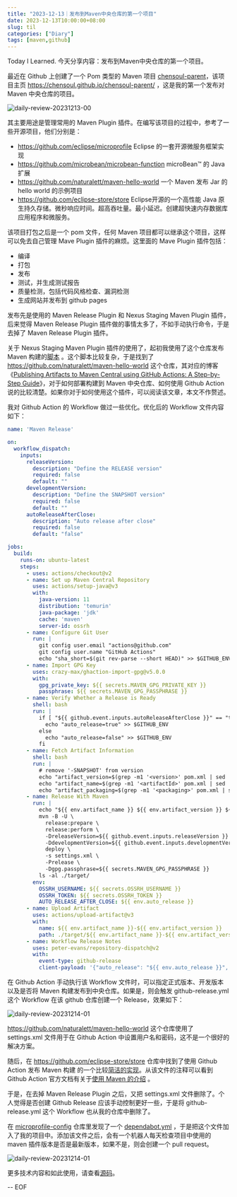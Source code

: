 ```yaml
---
title: "2023-12-13｜发布到Maven中央仓库的第一个项目"
date: 2023-12-13T10:00:00+08:00
slug: til
categories: ["Diary"]
tags: [maven,github]
---
```


Today I Learned. 今天分享内容：发布到Maven中央仓库的第一个项目。



最近在 Github 上创建了一个 Pom 类型的 Maven 项目 [chensoul-parent](https://github.com/chensoul/chensoul-parent/)，该项目主页 https://chensoul.github.io/chensoul-parent/ ，这是我的第一个发布对Maven 中央仓库的项目。

![daily-review-20231213-00](/Users/chensoul/Pictures/daily-review-20231213-00.png)



其主要用途是管理常用的 Maven Plugin 插件。在编写该项目的过程中，参考了一些开源项目，他们分别是：

- https://github.com/eclipse/microprofile Eclipse 的一套开源微服务框架实现
- https://github.com/microbean/microbean-function microBean™ 的 Java 扩展
- https://github.com/naturalett/maven-hello-world 一个 Maven 发布 Jar 的 hello world 的示例项目
- https://github.com/eclipse-store/store Eclipse开源的一个高性能 Java 原生持久存储。微秒响应时间。超高吞吐量。最小延迟。创建超快速内存数据库应用程序和微服务。

该项目打包之后是一个 pom 文件，任何 Maven 项目都可以继承这个项目，这样可以免去自己管理 Mave Plugin 插件的麻烦。这里面的 Mave Plugin 插件包括：

- 编译
- 打包
- 发布
- 测试，并生成测试报告
- 质量检测，包括代码风格检查、漏洞检测
- 生成网站并发布到 github pages



发布先是使用的 Maven Release Plugin 和 Nexus Staging Maven Plugin 插件，后来觉得 Maven Release Plugin 插件做的事情太多了，不如手动执行命令，于是去掉了 Maven Release Plugin 插件。



关于 Nexus Staging Maven Plugin 插件的使用了，起初我使用了这个仓库发布 Maven 构建的[脚本](https://github.com/microbean/microbean-function/blob/main/.github/workflows/mvn-release-prepare-perform.yaml) 。这个脚本比较复杂，于是找到了 https://github.com/naturalett/maven-hello-world 这个仓库，其对应的博客 《[Publishing Artifacts to Maven Central using GitHub Actions: A Step-by-Step Guide](https://itnext.io/publishing-artifacts-to-maven-central-using-github-actions-a-step-by-step-guide-fd65ef075fd4)》，对于如何部署构建到 Maven 中央仓库、如何使用 Github Action 说的比较清楚。如果你对于如何使用这个插件，可以阅读该文章，本文不作赘述。



我对 Github Action 的 Workflow 做过一些优化。优化后的 Workflow 文件内容如下：

```yml
name: 'Maven Release'

on:
  workflow_dispatch:
    inputs:
      releaseVersion:
        description: "Define the RELEASE version"
        required: false
        default: ""
      developmentVersion:
        description: "Define the SNAPSHOT version"
        required: false
        default: ""
      autoReleaseAfterClose:
        description: "Auto release after close"
        required: false
        default: "false"

jobs:
  build:
    runs-on: ubuntu-latest
    steps:
      - uses: actions/checkout@v2
      - name: Set up Maven Central Repository
        uses: actions/setup-java@v3
        with:
          java-version: 11
          distribution: 'temurin'
          java-package: 'jdk'
          cache: 'maven'
          server-id: ossrh
      - name: Configure Git User
        run: |
          git config user.email "actions@github.com"
          git config user.name "GitHub Actions"
          echo "sha_short=$(git rev-parse --short HEAD)" >> $GITHUB_ENV
      - name: Import GPG Key
        uses: crazy-max/ghaction-import-gpg@v5.0.0
        with:
          gpg_private_key: ${{ secrets.MAVEN_GPG_PRIVATE_KEY }}
          passphrase: ${{ secrets.MAVEN_GPG_PASSPHRASE }}
      - name: Verify Whether a Release is Ready
        shell: bash
        run: |
          if [ "${{ github.event.inputs.autoReleaseAfterClose }}" == "true" ] ; then
            echo "auto_release=true" >> $GITHUB_ENV
          else
            echo "auto_release=false" >> $GITHUB_ENV
          fi
      - name: Fetch Artifact Information
        shell: bash
        run: |
          # remove '-SNAPSHOT' from version
          echo "artifact_version=$(grep -m1 '<version>' pom.xml | sed 's/.*<version>\([^<]*\)<\/version>.*/\1/' | sed 's/-SNAPSHOT$//')" >> "$GITHUB_ENV"
          echo "artifact_name=$(grep -m1 '<artifactId>' pom.xml | sed 's/.*<artifactId>\([^<]*\)<\/artifactId>.*/\1/')" >> "$GITHUB_ENV"
          echo "artifact_packaging=$(grep -m1 '<packaging>' pom.xml | sed 's/.*<packaging>\([^<]*\)<\/packaging>.*/\1/')" >> "$GITHUB_ENV"
      - name: Release With Maven
        run: |
          echo "${{ env.artifact_name }} ${{ env.artifact_version }} ${{ env.artifact_packaging }}"
          mvn -B -U \
            release:prepare \
            release:perform \
            -DreleaseVersion=${{ github.event.inputs.releaseVersion }} \
            -DdevelopmentVersion=${{ github.event.inputs.developmentVersion }} \
            deploy \
            -s settings.xml \
            -Prelease \
            -Dgpg.passphrase=${{ secrets.MAVEN_GPG_PASSPHRASE }}
          ls -al ./target/
        env:
          OSSRH_USERNAME: ${{ secrets.OSSRH_USERNAME }}
          OSSRH_TOKEN: ${{ secrets.OSSRH_TOKEN }}
          AUTO_RELEASE_AFTER_CLOSE: ${{ env.auto_release }}
      - name: Upload Artifact
        uses: actions/upload-artifact@v3
        with:
          name: ${{ env.artifact_name }}-${{ env.artifact_version }}
          path: ./target/${{ env.artifact_name }}-${{ env.artifact_version }}.${{ env.artifact_packaging }}
      - name: Workflow Release Notes
        uses: peter-evans/repository-dispatch@v2
        with:
          event-type: github-release
          client-payload: '{"auto_release": "${{ env.auto_release }}", "artifact": "${{ env.artifact_name }}-${{ env.artifact_version }}"}'
```

在 Github Action 手动执行该 Workflow 文件时，可以指定正式版本、开发版本以及是否将 Maven 构建发布到中央仓库。如果是，则会触发 github-release.yml 这个 Workflow 在该 github 仓库创建一个 Release，效果如下：

![daily-review-20231214-01](/Users/chensoul/Pictures/daily-review-20231213-01.png)

 https://github.com/naturalett/maven-hello-world  这个仓库使用了 settings.xml 文件用于在 Github Action 中设置用户名和密码，这不是一个很好的解决方案。

随后，在 https://github.com/eclipse-store/store 仓库中找到了使用 Github Action 发布 Maven 构建 的一个比较[简洁的实现](https://github.com/eclipse-store/store/blob/main/.github/workflows/maven_release.yml)。从该文件的注释可以看到Github Action 官方文档有关于[使用 Maven 的介绍](https://github.com/actions/setup-java/blob/main/docs/advanced-usage.md#apache-maven-with-a-settings-path) 。

于是，在去掉 Maven Release Plugin 之后，又把 settings.xml 文件删除了。个人觉得是否创建 Github Release 应该手动控制更好一些，于是将 github-release.yml 这个 Workflow 也从我的仓库中删除了。



在 [microprofile-config](https://github.com/eclipse/microprofile-config) 仓库里发现了一个 [dependabot.yml](https://github.com/eclipse/microprofile-config/blob/main/.github/dependabot.yml) ，于是把这个文件加入了我的项目中。添加该文件之后，会有一个机器人每天检查项目中使用的 maven 插件版本是否是最新版本，如果不是，则会创建一个 pull request。

![daily-review-20231214-01](/Users/chensoul/Pictures/daily-review-20231213-02.png)

更多技术内容和如此使用，请查看[源码](https://github.com/chensoul/chensoul-parent/blob/main/pom.xml)。



-- EOF
